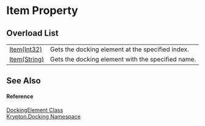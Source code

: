 # Item Property


## Overload List
<table>
<tr>
<td><a href="43f90c92-b41d-b3fb-7ac7-b4a8180377e4.md">Item(Int32)</a></td>
<td>Gets the docking element at the specified index.</td></tr>
<tr>
<td><a href="8c2e5280-9117-9c34-6f6b-abf5f1db186c.md">Item(String)</a></td>
<td>Gets the docking element with the specified name.</td></tr>
</table>

## See Also


#### Reference
<a href="c7e1effe-a990-657a-ec94-d84a8ce57b9a.md">DockingElement Class</a>  
<a href="98399376-cf41-9454-4b4d-4fab2ca20bc7.md">Krypton.Docking Namespace</a>  
